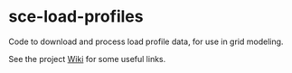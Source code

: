 # sce-load-profiles
Code to download and process load profile data, for use in grid modeling.

See the project [Wiki](https://github.com/ucd-cwee/sce-load-profiles/wiki) for some useful links.
